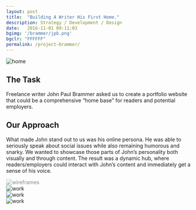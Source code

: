 ```yaml
---
layout: post
title:  "Building A Writer His First Home."
description: Strategy / Development / Design
date:   2016-11-01 09:11:03
bgimg: '/brammer/jpb.png'
bgclr: "FFFFFF"
permalink: /project-brammer/
---
```

<div class="web-project">
    <div class="browser-top"></div>
    <div class="browser">
        <img src="/img/brammer/1.png" alt="home">
    </div>
</div>

<div class="work-text">
    <div class="col">
        <h2>The Task</h2>
        <p>Freelance writer John Paul Brammer asked us to create a portfolio website that could be a comprehensive “home base” for readers and potential employers.
        </p>
    </div>
    <div class="col">
        <h2>Our Approach</h2>
        <p>What made John stand out to us was his online persona. He was able to seriously speak about social issues while also remaining humorous and snarky. We wanted to showcase those parts of John’s personality both visually and through content. The result was a dynamic hub, where readers/employers could interact with John’s content and immediately get a sense of his voice.
        </p>
    </div>
</div>

<img src="/img/brammer/3.jpg" alt="wireframes" style="opacity: 0.5;">

<div class="web-project">
    <div class="browser-top"></div>
    <div class="browser">
        <img src="/img/brammer/2.png" alt="work">
    </div>
</div>

<div class="web-project">
    <div class="browser-top"></div>
    <div class="browser">
        <img src="/img/brammer/4.png" alt="work">
    </div>
</div>

<div class="web-project">
    <div class="browser-top"></div>
    <div class="browser">
        <img src="/img/brammer/5.png" alt="work">
    </div>
</div>